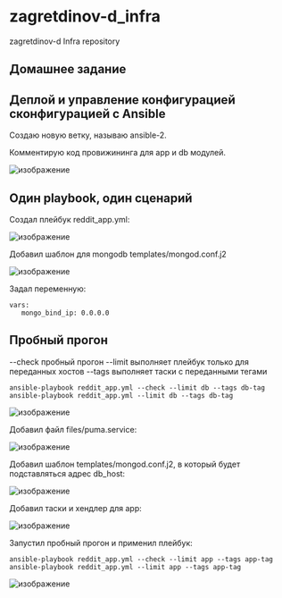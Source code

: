 # zagretdinov-d_infra
zagretdinov-d Infra repository

## Домашнее задание

## Деплой и управление конфигурацией сконфигурацией с Ansible

Создаю новую ветку, называю ansible-2.

Комментирую код провижининга для app и db модулей.

![изображение](https://user-images.githubusercontent.com/85208391/126520118-a2f606b2-88b7-4cb2-ba73-030eb0f915f1.png)


## Один playbook, один сценарий

Создал плейбук reddit_app.yml:

![изображение](https://user-images.githubusercontent.com/85208391/126521499-b514e4b3-2483-444e-aabc-ce8c5655ecbb.png)


Добавил шаблон для mongodb templates/mongod.conf.j2

![изображение](https://user-images.githubusercontent.com/85208391/126522916-945045e6-afa3-4a5a-b8a1-1add723fffc6.png)

Задал переменную:
```
vars: 
   mongo_bind_ip: 0.0.0.0
```
## Пробный прогон
--check пробный прогон
--limit выполняет плейбук только для переданных хостов
--tags выполняет таски с переданными тегами
  ```
ansible-playbook reddit_app.yml --check --limit db --tags db-tag
ansible-playbook reddit_app.yml --limit db --tags db-tag
```
![изображение](https://user-images.githubusercontent.com/85208391/126525473-afd15b7b-d0ee-4add-a610-c8190e14464b.png)

Добавил файл files/puma.service:

![изображение](https://user-images.githubusercontent.com/85208391/126528666-aa2b6a92-6600-45cf-8cd3-43f7946b67f4.png)

Добавил шаблон templates/mongod.conf.j2, в который будет подставляться адрес db_host:

![изображение](https://user-images.githubusercontent.com/85208391/126529949-ff30a6d9-7969-46fa-96d3-1f99605db13d.png)

Добавил таски и хендлер для app:

![изображение](https://user-images.githubusercontent.com/85208391/126530630-06a1ca1c-f35b-49ac-87b6-b3262225edd1.png)

Запустил пробный прогон и применил плейбук:

```
ansible-playbook reddit_app.yml --check --limit app --tags app-tag
ansible-playbook reddit_app.yml --limit app --tags app-tag
```

![изображение](https://user-images.githubusercontent.com/85208391/126531682-7f53109e-db78-43d4-8aba-3be34ac74167.png)
























